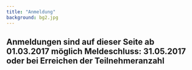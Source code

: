 ```yaml
---
title: "Anmeldung"
background: bg2.jpg
---
```

## Anmeldungen sind auf dieser Seite ab 01.03.2017 möglich Meldeschluss: 31.05.2017 oder bei Erreichen der Teilnehmeranzahl ##

